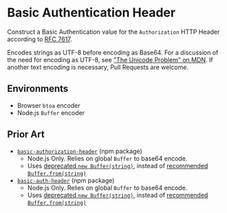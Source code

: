 # Basic Authentication Header
Construct a Basic Authentication value for the `Authorization` HTTP Header according to [RFC 7617](https://datatracker.ietf.org/doc/html/rfc7617#section-2).

Encodes strings as UTF-8 before encoding as Base64. For a discussion of the need for encoding as UTF-8, see ["The Unicode Problem" on MDN](https://developer.mozilla.org/en-US/docs/Glossary/Base64#the_unicode_problem). If another text encoding is necessary, Pull Requests are welcome.

## Environments
  - Browser `btoa` encoder
  - Node.js `Buffer` encoder


## Prior Art
- [`basic-authorization-header`](https://www.npmjs.com/package/basic-authorization-header) (npm package)
    - Node.js Only. Relies on global `Buffer` to base64 encode.
    - Uses [deprecated `new Buffer(string)`](https://nodejs.org/api/buffer.html#new-bufferstring-encoding), instead of [recommended `Buffer.from(string)`](https://nodejs.org/api/buffer.html#static-method-bufferfromstring-encoding)
- [`basic-auth-header`](https://www.npmjs.com/package/basic-auth-header) (npm package)
    - Node.js Only. Relies on global `Buffer` to base64 encode.
    - Uses [deprecated `new Buffer(string)`](https://nodejs.org/api/buffer.html#new-bufferstring-encoding), instead of [recommended `Buffer.from(string)`](https://nodejs.org/api/buffer.html#static-method-bufferfromstring-encoding)